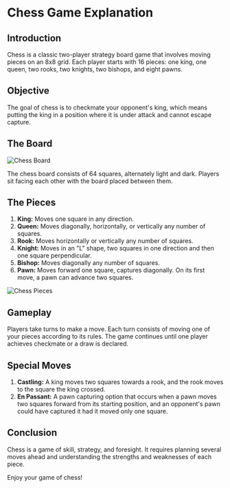 # Chess Game Explanation

## Introduction
Chess is a classic two-player strategy board game that involves moving pieces on an 8x8 grid. Each player starts with 16 pieces: one king, one queen, two rooks, two knights, two bishops, and eight pawns.

## Objective
The goal of chess is to checkmate your opponent's king, which means putting the king in a position where it is under attack and cannot escape capture.

## The Board
![Chess Board](https://link-to-chess-board-image.com)

The chess board consists of 64 squares, alternately light and dark. Players sit facing each other with the board placed between them.

## The Pieces
1. **King:** Moves one square in any direction.
2. **Queen:** Moves diagonally, horizontally, or vertically any number of squares.
3. **Rook:** Moves horizontally or vertically any number of squares.
4. **Knight:** Moves in an "L" shape, two squares in one direction and then one square perpendicular.
5. **Bishop:** Moves diagonally any number of squares.
6. **Pawn:** Moves forward one square, captures diagonally. On its first move, a pawn can advance two squares.

![Chess Pieces](https://link-to-chess-pieces-image.com)

## Gameplay
Players take turns to make a move. Each turn consists of moving one of your pieces according to its rules. The game continues until one player achieves checkmate or a draw is declared.

## Special Moves
1. **Castling:** A king moves two squares towards a rook, and the rook moves to the square the king crossed.
2. **En Passant:** A pawn capturing option that occurs when a pawn moves two squares forward from its starting position, and an opponent's pawn could have captured it had it moved only one square.

## Conclusion
Chess is a game of skill, strategy, and foresight. It requires planning several moves ahead and understanding the strengths and weaknesses of each piece.

Enjoy your game of chess!
